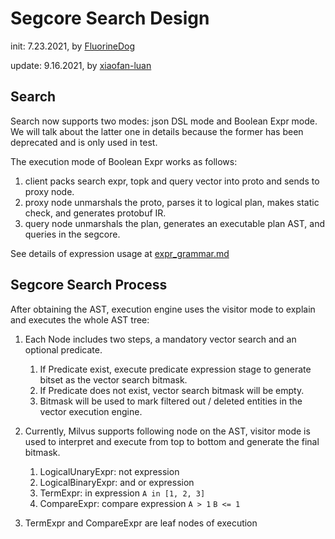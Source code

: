 # Segcore Search Design

init: 7.23.2021, by [FluorineDog](https://github.com/FluorineDog)

update: 9.16.2021, by [xiaofan-luan](https://github.com/xiaofan-luan)

## Search

Search now supports two modes: json DSL mode and Boolean Expr mode. We will talk about the latter one in details because the former has been deprecated and is only used in test.

The execution mode of Boolean Expr works as follows:

1. client packs search expr, topk and query vector into proto and sends to proxy node.
2. proxy node unmarshals the proto, parses it to logical plan, makes static check, and generates protobuf IR.
3. query node unmarshals the plan, generates an executable plan AST, and queries in the segcore.

See details of expression usage at [expr_grammar.md](https://milvus.io/docs/v2.0.0/expression.md)

## Segcore Search Process

After obtaining the AST, execution engine uses the visitor mode to explain and executes the whole AST tree:

1. Each Node includes two steps, a mandatory vector search and an optional predicate.

   1. If Predicate exist, execute predicate expression stage to generate bitset as the vector search bitmask.
   2. If Predicate does not exist, vector search bitmask will be empty.
   3. Bitmask will be used to mark filtered out / deleted entities in the vector execution engine.

2. Currently, Milvus supports following node on the AST, visitor mode is used to interpret and execute from top to bottom and generate the final bitmask.

   1. LogicalUnaryExpr: not expression
   2. LogicalBinaryExpr: and or expression
   3. TermExpr: in expression `A in [1, 2, 3]`
   4. CompareExpr: compare expression `A > 1` `B <= 1`

3. TermExpr and CompareExpr are leaf nodes of execution
